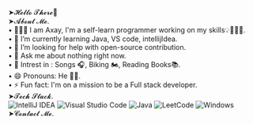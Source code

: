 ➤𝓗𝓮𝓵𝓵𝓸 𝓣𝓱𝓮𝓻𝓮👋
<br />➤𝓐𝓫𝓸𝓾𝓽 𝓜𝓮.
<br />• 👨🏼‍🎓 I am Axay, I'm a self-learn programmer working on my skills💡👨🏻‍💻.
<br />• 🌱 I’m currently learning Java, VS code, intellijIdea.
<br />• 👀 I’m looking for help with open-source contribution.
<br />• 💬 Ask me about nothing right now.
<br />• 🤔 Intrest in : Songs 🎧, Biking 🏍️, Reading Books📚.
<br />• 😄 Pronouns: He 👨‍💻.
<br />• ⚡ Fun fact: I'm on a mission to be a Full stack developer.
<br />➤𝓣𝓮𝓬𝓱 𝓢𝓽𝓪𝓬𝓴.
<br />![IntelliJ IDEA](https://img.shields.io/badge/IntelliJIDEA-000000.svg?style=for-the-badge&logo=intellij-idea&logoColor=white)
![Visual Studio Code](https://img.shields.io/badge/Visual%20Studio%20Code-0078d7.svg?style=for-the-badge&logo=visual-studio-code&logoColor=white)
![Java](https://img.shields.io/badge/java-%23ED8B00.svg?style=for-the-badge&logo=java&logoColor=white)
![LeetCode](https://img.shields.io/badge/LeetCode-000000?style=for-the-badge&logo=LeetCode&logoColor=#d16c06)
![Windows](https://img.shields.io/badge/Windows-0078D6?style=for-the-badge&logo=windows&logoColor=white)
<br />➤𝓒𝓸𝓷𝓽𝓪𝓬𝓽 𝓜𝓮.
